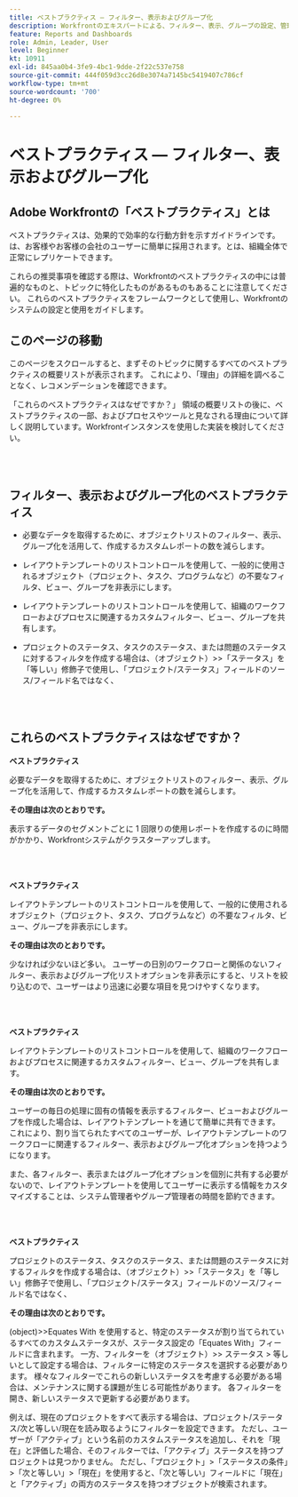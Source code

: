 ```yaml
---
title: ベストプラクティス — フィルター、表示およびグループ化
description: Workfrontのエキスパートによる、フィルター、表示、グループの設定、管理および使用に関するベストプラクティスの推奨事項を調べます。
feature: Reports and Dashboards
role: Admin, Leader, User
level: Beginner
kt: 10911
exl-id: 845aa0b4-3fe9-4bc1-9dde-2f22c537e758
source-git-commit: 444f059d3cc26d8e3074a7145bc5419407c786cf
workflow-type: tm+mt
source-wordcount: '700'
ht-degree: 0%

---
```


# ベストプラクティス — フィルター、表示およびグループ化

## Adobe Workfrontの「ベストプラクティス」とは

ベストプラクティスは、効果的で効率的な行動方針を示すガイドラインです。は、お客様やお客様の会社のユーザーに簡単に採用されます。とは、組織全体で正常にレプリケートできます。

これらの推奨事項を確認する際は、Workfrontのベストプラクティスの中には普遍的なものと、トピックに特化したものがあるものもあることに注意してください。 これらのベストプラクティスをフレームワークとして使用し、Workfrontのシステムの設定と使用をガイドします。

## このページの移動

このページをスクロールすると、まずそのトピックに関するすべてのベストプラクティスの概要リストが表示されます。 これにより、「理由」の詳細を調べることなく、レコメンデーションを確認できます。

「これらのベストプラクティスはなぜですか？」 領域の概要リストの後に、ベストプラクティスの一部、およびプロセスやツールと見なされる理由について詳しく説明しています。Workfrontインスタンスを使用した実装を検討してください。

</br>
</br>

## フィルター、表示およびグループ化のベストプラクティス

* 必要なデータを取得するために、オブジェクトリストのフィルター、表示、グループ化を活用して、作成するカスタムレポートの数を減らします。

* レイアウトテンプレートのリストコントロールを使用して、一般的に使用されるオブジェクト（プロジェクト、タスク、プログラムなど）の不要なフィルタ、ビュー、グループを非表示にします。

* レイアウトテンプレートのリストコントロールを使用して、組織のワークフローおよびプロセスに関連するカスタムフィルター、ビュー、グループを共有します。

* プロジェクトのステータス、タスクのステータス、または問題のステータスに対するフィルタを作成する場合は、（オブジェクト）>>「ステータス」を「等しい」修飾子で使用し、「プロジェクト/ステータス」フィールドのソース/フィールド名ではなく、

</br>
</br>

## これらのベストプラクティスはなぜですか？

**ベストプラクティス**

必要なデータを取得するために、オブジェクトリストのフィルター、表示、グループ化を活用して、作成するカスタムレポートの数を減らします。

**その理由は次のとおりです。**

表示するデータのセグメントごとに 1 回限りの使用レポートを作成するのに時間がかかり、Workfrontシステムがクラスターアップします。

</br>
</br>

**ベストプラクティス**

レイアウトテンプレートのリストコントロールを使用して、一般的に使用されるオブジェクト（プロジェクト、タスク、プログラムなど）の不要なフィルタ、ビュー、グループを非表示にします。

**その理由は次のとおりです。**

少なければ少ないほど多い。 ユーザーの日別のワークフローと関係のないフィルター、表示およびグループ化リストオプションを非表示にすると、リストを絞り込むので、ユーザーはより迅速に必要な項目を見つけやすくなります。

</br>
</br>

**ベストプラクティス**

レイアウトテンプレートのリストコントロールを使用して、組織のワークフローおよびプロセスに関連するカスタムフィルター、ビュー、グループを共有します。

**その理由は次のとおりです。**

ユーザーの毎日の処理に固有の情報を表示するフィルター、ビューおよびグループを作成した場合は、レイアウトテンプレートを通じて簡単に共有できます。 これにより、割り当てられたすべてのユーザーが、レイアウトテンプレートのワークフローに関連するフィルター、表示およびグループ化オプションを持つようになります。

また、各フィルター、表示またはグループ化オプションを個別に共有する必要がないので、レイアウトテンプレートを使用してユーザーに表示する情報をカスタマイズすることは、システム管理者やグループ管理者の時間を節約できます。

</br>
</br>

**ベストプラクティス**

プロジェクトのステータス、タスクのステータス、または問題のステータスに対するフィルタを作成する場合は、（オブジェクト）>>「ステータス」を「等しい」修飾子で使用し、「プロジェクト/ステータス」フィールドのソース/フィールド名ではなく、

**その理由は次のとおりです。**

(object)>>Equates With を使用すると、特定のステータスが割り当てられているすべてのカスタムステータスが、ステータス設定の「Equates With」フィールドに含まれます。 一方、フィルターを（オブジェクト）>> ステータス > 等しいとして設定する場合は、フィルターに特定のステータスを選択する必要があります。 様々なフィルターでこれらの新しいステータスを考慮する必要がある場合は、メンテナンスに関する課題が生じる可能性があります。 各フィルターを開き、新しいステータスで更新する必要があります。

例えば、現在のプロジェクトをすべて表示する場合は、プロジェクト/ステータス/次と等しい/現在を読み取るようにフィルターを設定できます。 ただし、ユーザーが「アクティブ」という名前のカスタムステータスを追加し、それを「現在」と評価した場合、そのフィルターでは、「アクティブ」ステータスを持つプロジェクトは見つかりません。 ただし、「プロジェクト」>「ステータスの条件」>「次と等しい」>「現在」を使用すると、「次と等しい」フィールドに「現在」と「アクティブ」の両方のステータスを持つオブジェクトが検索されます。
